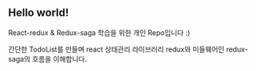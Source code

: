 ## Hello world!

React-redux & Redux-saga 학습을 위한 개인 Repo입니다 :)

간단한 TodoList를 만들며 react 상태관리 라이브러리 redux와 미들웨어인 redux-saga의 흐름을 이해합니다.

